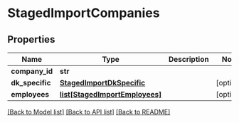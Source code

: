 # StagedImportCompanies

## Properties
Name | Type | Description | Notes
------------ | ------------- | ------------- | -------------
**company_id** | **str** |  | 
**dk_specific** | [**StagedImportDkSpecific**](StagedImportDkSpecific.md) |  | [optional] 
**employees** | [**list[StagedImportEmployees]**](StagedImportEmployees.md) |  | [optional] 

[[Back to Model list]](../README.md#documentation-for-models) [[Back to API list]](../README.md#documentation-for-api-endpoints) [[Back to README]](../README.md)


